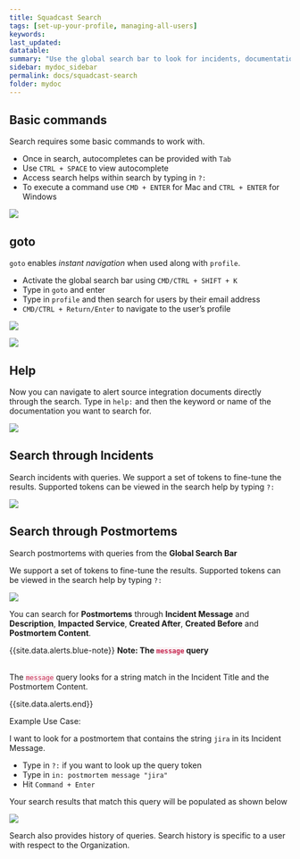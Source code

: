 ```yaml
---
title: Squadcast Search
tags: [set-up-your-profile, managing-all-users]
keywords: 
last_updated: 
datatable: 
summary: "Use the global search bar to look for incidents, documentation or other entities within the platform"
sidebar: mydoc_sidebar
permalink: docs/squadcast-search
folder: mydoc
---
```


## Basic commands

Search requires some basic commands to work with. 

- Once in search, autocompletes can be provided with `Tab`
- Use `CTRL + SPACE` to view autocomplete
- Access search helps within search by typing in `?:`
- To execute a command use `CMD + ENTER` for Mac and `CTRL + ENTER` for Windows

![](images/search_1.png)

## goto

`goto` enables _instant navigation_ when used along with `profile`.

- Activate the global search bar using `CMD/CTRL + SHIFT + K`
- Type in `goto` and enter
- Type in `profile` and then search for users by their email address
- `CMD/CTRL + Return/Enter` to navigate to the user’s profile

![](images/search_2.png)

![](images/search_3.png)

## Help

Now you can navigate to alert source integration documents directly through the search. Type in `help:` and then the keyword or name of the documentation you want to search for.

![](images/search_4.png)

## Search through Incidents

Search incidents with queries. We support a set of tokens to fine-tune the results. Supported tokens can be viewed in the search help by typing `?:` 

![](images/search_5.png)

## Search through Postmortems

Search postmortems with queries from the **Global  Search Bar**

We support a set of tokens to fine-tune the results. Supported tokens can be viewed in the search help by typing `?:`

![](images/search_6.png)

You can search for **Postmortems** through **Incident Message** and **Description**, **Impacted Service**, **Created After**, **Created Before** and **Postmortem Content**.

{{site.data.alerts.blue-note}}
<b>Note: The <code class='highlighter-rouge' style='color: #c7254e; background-color: #f9f2f4 !important;'>message</code> query</b>
<br/><br/><p>The <code class='highlighter-rouge' style='color: #c7254e; background-color: #f9f2f4 !important;'>message</code> query looks for a string match in the Incident Title and the Postmortem Content.</p>
{{site.data.alerts.end}}

Example Use Case: 

I want to look for a postmortem that contains the string `jira` in its Incident Message. 

- Type in `?:` if you want to look up the query token 
- Type in `in: postmortem message "jira"`
- Hit `Command + Enter`

Your search results that match this query will be populated as shown below

![](images/search_7.png)

Search also provides history of queries. Search history is specific to a user with respect to the Organization.
